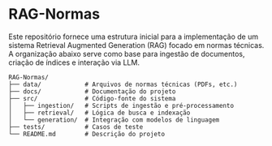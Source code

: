 # RAG-Normas

Este repositório fornece uma estrutura inicial para a implementação de um sistema
Retrieval Augmented Generation (RAG) focado em normas técnicas. A organização
abaixo serve como base para ingestão de documentos, criação de índices e
interação via LLM.

```
RAG-Normas/
├── data/            # Arquivos de normas técnicas (PDFs, etc.)
├── docs/            # Documentação do projeto
├── src/             # Código-fonte do sistema
│   ├── ingestion/   # Scripts de ingestão e pré-processamento
│   ├── retrieval/   # Lógica de busca e indexação
│   └── generation/  # Integração com modelos de linguagem
├── tests/           # Casos de teste
└── README.md        # Descrição do projeto
```
